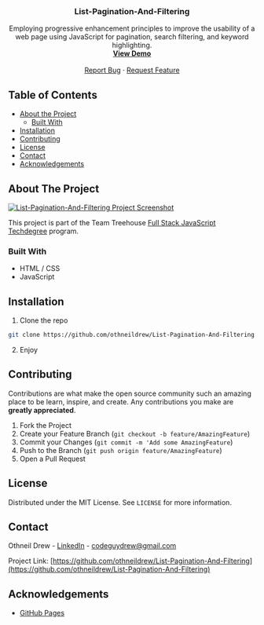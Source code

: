 <!-- PROJECT LOGO -->
<br />
<p align="center">

  <h3 align="center">List-Pagination-And-Filtering</h3>

  <p align="center">
    Employing progressive enhancement principles to improve the usability of a web page using JavaScript for pagination, search filtering, and keyword highlighting.
    <br />
    <a href="https://www.othneildrew.com/List-Pagination-And-Filtering"><strong>View Demo</strong></a>
    <br />
    <br />
    <a href="https://github.com/othneildrew/List-Pagination-And-Filtering/issues">Report Bug</a>
    ·
    <a href="https://github.com/othneildrew/List-Pagination-And-Filtering/issues">Request Feature</a>
  </p>
</p>



<!-- TABLE OF CONTENTS -->
## Table of Contents

* [About the Project](#about-the-project)
  * [Built With](#built-with)
* [Installation](#installation)
* [Contributing](#contributing)
* [License](#license)
* [Contact](#contact)
* [Acknowledgements](#acknowledgements)



<!-- ABOUT THE PROJECT -->
## About The Project

[![List-Pagination-And-Filtering Project Screenshot][product-screenshot]](https://github.com/othneildrew/List-Pagination-And-Filtering)

This project is part of the Team Treehouse [Full Stack JavaScript Techdegree](https://join.teamtreehouse.com/techdegree/) program.

### Built With

* HTML / CSS
* JavaScript



<!-- INSTALLATION -->
## Installation

1. Clone the repo
```sh
git clone https://github.com/othneildrew/List-Pagination-And-Filtering.git
```
2. Enjoy



<!-- CONTRIBUTING -->
## Contributing

Contributions are what make the open source community such an amazing place to be learn, inspire, and create. Any contributions you make are **greatly appreciated**.

1. Fork the Project
2. Create your Feature Branch (`git checkout -b feature/AmazingFeature`)
3. Commit your Changes (`git commit -m 'Add some AmazingFeature`)
4. Push to the Branch (`git push origin feature/AmazingFeature`)
5. Open a Pull Request



<!-- LICENSE -->
## License

Distributed under the MIT License. See `LICENSE` for more information.



<!-- CONTACT -->
## Contact

Othneil Drew - [LinkedIn](https://linkedin.com/in/othneildrew) - codeguydrew@gmail.com

Project Link: [https://github.com/othneildrew/List-Pagination-And-Filtering](https://github.com/othneildrew/List-Pagination-And-Filtering)



<!-- ACKNOWLEDGEMENTS -->
## Acknowledgements
* [GitHub Pages](https://pages.github.com)



<!-- MARKDOWN LINKS & IMAGES -->
[product-screenshot]: https://www.othneildrew.com/images/projects/list-pagination.jpg
